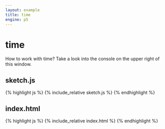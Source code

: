 ```yaml
---
layout: example
title: time
engine: p5
---
```


# time
How to work with time? Take a look into the console on the upper right of this window.  
## sketch.js 
{% highlight js %}
{% include_relative sketch.js %}
{% endhighlight %}
## index.html 
{% highlight js %}
{% include_relative index.html %}
{% endhighlight %}
